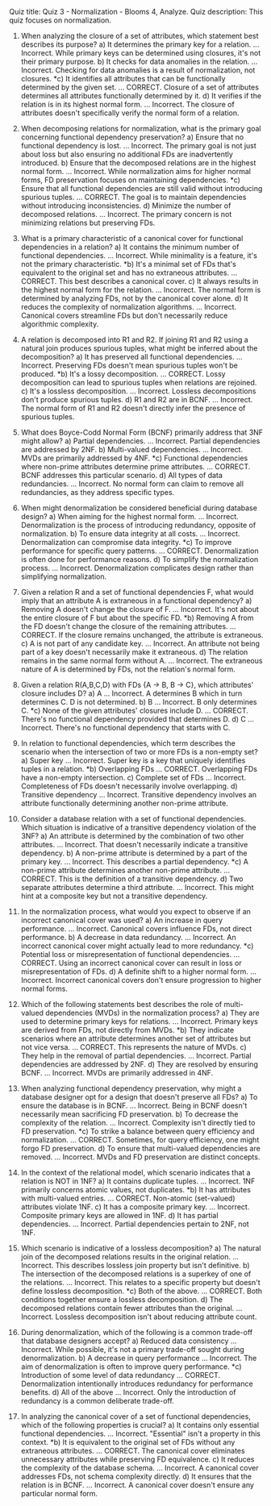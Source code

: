 Quiz title: Quiz 3 - Normalization - Blooms 4, Analyze.
Quiz description: This quiz focuses on normalization.

1. When analyzing the closure of a set of attributes, which statement best describes its purpose?
a) It determines the primary key for a relation.
... Incorrect. While primary keys can be determined using closures, it's not their primary purpose.
b) It checks for data anomalies in the relation.
... Incorrect. Checking for data anomalies is a result of normalization, not closures.
*c) It identifies all attributes that can be functionally determined by the given set.
... CORRECT. Closure of a set of attributes determines all attributes functionally determined by it.
d) It verifies if the relation is in its highest normal form.
... Incorrect. The closure of attributes doesn't specifically verify the normal form of a relation.



2. When decomposing relations for normalization, what is the primary goal concerning functional dependency preservation?
a) Ensure that no functional dependency is lost.
... Incorrect. The primary goal is not just about loss but also ensuring no additional FDs are inadvertently introduced.
b) Ensure that the decomposed relations are in the highest normal form.
... Incorrect. While normalization aims for higher normal forms, FD preservation focuses on maintaining dependencies.
*c) Ensure that all functional dependencies are still valid without introducing spurious tuples.
... CORRECT. The goal is to maintain dependencies without introducing inconsistencies.
d) Minimize the number of decomposed relations.
... Incorrect. The primary concern is not minimizing relations but preserving FDs.



3. What is a primary characteristic of a canonical cover for functional dependencies in a relation?
a) It contains the minimum number of functional dependencies.
... Incorrect. While minimality is a feature, it's not the primary characteristic.
*b) It's a minimal set of FDs that's equivalent to the original set and has no extraneous attributes.
... CORRECT. This best describes a canonical cover.
c) It always results in the highest normal form for the relation.
... Incorrect. The normal form is determined by analyzing FDs, not by the canonical cover alone.
d) It reduces the complexity of normalization algorithms.
... Incorrect. Canonical covers streamline FDs but don't necessarily reduce algorithmic complexity.



4. A relation is decomposed into R1 and R2. If joining R1 and R2 using a natural join produces spurious tuples, what might be inferred about the decomposition?
a) It has preserved all functional dependencies.
... Incorrect. Preserving FDs doesn't mean spurious tuples won't be produced.
*b) It's a lossy decomposition.
... CORRECT. Lossy decomposition can lead to spurious tuples when relations are rejoined.
c) It's a lossless decomposition.
... Incorrect. Lossless decompositions don't produce spurious tuples.
d) R1 and R2 are in BCNF.
... Incorrect. The normal form of R1 and R2 doesn't directly infer the presence of spurious tuples.


6. What does Boyce-Codd Normal Form (BCNF) primarily address that 3NF might allow?
a) Partial dependencies.
... Incorrect. Partial dependencies are addressed by 2NF.
b) Multi-valued dependencies.
... Incorrect. MVDs are primarily addressed by 4NF.
*c) Functional dependencies where non-prime attributes determine prime attributes.
... CORRECT. BCNF addresses this particular scenario.
d) All types of data redundancies.
... Incorrect. No normal form can claim to remove all redundancies, as they address specific types.


7. When might denormalization be considered beneficial during database design?
a) When aiming for the highest normal form.
... Incorrect. Denormalization is the process of introducing redundancy, opposite of normalization.
b) To ensure data integrity at all costs.
... Incorrect. Denormalization can compromise data integrity.
*c) To improve performance for specific query patterns.
... CORRECT. Denormalization is often done for performance reasons.
d) To simplify the normalization process.
... Incorrect. Denormalization complicates design rather than simplifying normalization.



8. Given a relation R and a set of functional dependencies F, what would imply that an attribute A is extraneous in a functional dependency?
a) Removing A doesn't change the closure of F.
... Incorrect. It's not about the entire closure of F but about the specific FD.
*b) Removing A from the FD doesn't change the closure of the remaining attributes.
... CORRECT. If the closure remains unchanged, the attribute is extraneous.
c) A is not part of any candidate key.
... Incorrect. An attribute not being part of a key doesn't necessarily make it extraneous.
d) The relation remains in the same normal form without A.
... Incorrect. The extraneous nature of A is determined by FDs, not the relation's normal form.



9. Given a relation R(A,B,C,D) with FDs {A -> B, B -> C}, which attributes' closure includes D?
a) A
... Incorrect. A determines B which in turn determines C. D is not determined.
b) B
... Incorrect. B only determines C.
*c) None of the given attributes' closures include D.
... CORRECT. There's no functional dependency provided that determines D.
d) C
... Incorrect. There's no functional dependency that starts with C.


11. In relation to functional dependencies, which term describes the scenario when the intersection of two or more FDs is a non-empty set?
a) Super key
... Incorrect. Super key is a key that uniquely identifies tuples in a relation.
*b) Overlapping FDs
... CORRECT. Overlapping FDs have a non-empty intersection.
c) Complete set of FDs
... Incorrect. Completeness of FDs doesn't necessarily involve overlapping.
d) Transitive dependency
... Incorrect. Transitive dependency involves an attribute functionally determining another non-prime attribute.


12. Consider a database relation with a set of functional dependencies. Which situation is indicative of a transitive dependency violation of the 3NF?
a) An attribute is determined by the combination of two other attributes.
... Incorrect. That doesn't necessarily indicate a transitive dependency.
b) A non-prime attribute is determined by a part of the primary key.
... Incorrect. This describes a partial dependency.
*c) A non-prime attribute determines another non-prime attribute.
... CORRECT. This is the definition of a transitive dependency.
d) Two separate attributes determine a third attribute.
... Incorrect. This might hint at a composite key but not a transitive dependency.


13. In the normalization process, what would you expect to observe if an incorrect canonical cover was used?
a) An increase in query performance.
... Incorrect. Canonical covers influence FDs, not direct performance.
b) A decrease in data redundancy.
... Incorrect. An incorrect canonical cover might actually lead to more redundancy.
*c) Potential loss or misrepresentation of functional dependencies.
... CORRECT. Using an incorrect canonical cover can result in loss or misrepresentation of FDs.
d) A definite shift to a higher normal form.
... Incorrect. Incorrect canonical covers don't ensure progression to higher normal forms.


14. Which of the following statements best describes the role of multi-valued dependencies (MVDs) in the normalization process?
a) They are used to determine primary keys for relations.
... Incorrect. Primary keys are derived from FDs, not directly from MVDs.
*b) They indicate scenarios where an attribute determines another set of attributes but not vice versa.
... CORRECT. This represents the nature of MVDs.
c) They help in the removal of partial dependencies.
... Incorrect. Partial dependencies are addressed by 2NF.
d) They are resolved by ensuring BCNF.
... Incorrect. MVDs are primarily addressed in 4NF.



15. When analyzing functional dependency preservation, why might a database designer opt for a design that doesn't preserve all FDs?
a) To ensure the database is in BCNF.
... Incorrect. Being in BCNF doesn't necessarily mean sacrificing FD preservation.
b) To decrease the complexity of the relation.
... Incorrect. Complexity isn't directly tied to FD preservation.
*c) To strike a balance between query efficiency and normalization.
... CORRECT. Sometimes, for query efficiency, one might forgo FD preservation.
d) To ensure that multi-valued dependencies are removed.
... Incorrect. MVDs and FD preservation are distinct concepts.



16. In the context of the relational model, which scenario indicates that a relation is NOT in 1NF?
a) It contains duplicate tuples.
... Incorrect. 1NF primarily concerns atomic values, not duplicates.
*b) It has attributes with multi-valued entries.
... CORRECT. Non-atomic (set-valued) attributes violate 1NF.
c) It has a composite primary key.
... Incorrect. Composite primary keys are allowed in 1NF.
d) It has partial dependencies.
... Incorrect. Partial dependencies pertain to 2NF, not 1NF.




18. Which scenario is indicative of a lossless decomposition?
a) The natural join of the decomposed relations results in the original relation.
... Incorrect. This describes lossless join property but isn't definitive.
b) The intersection of the decomposed relations is a superkey of one of the relations.
... Incorrect. This relates to a specific property but doesn't define lossless decomposition.
*c) Both of the above.
... CORRECT. Both conditions together ensure a lossless decomposition.
d) The decomposed relations contain fewer attributes than the original.
... Incorrect. Lossless decomposition isn't about reducing attribute count.



19. During denormalization, which of the following is a common trade-off that database designers accept?
a) Reduced data consistency
... Incorrect. While possible, it's not a primary trade-off sought during denormalization.
b) A decrease in query performance
... Incorrect. The aim of denormalization is often to improve query performance.
*c) Introduction of some level of data redundancy
... CORRECT. Denormalization intentionally introduces redundancy for performance benefits.
d) All of the above
... Incorrect. Only the introduction of redundancy is a common deliberate trade-off.



20. In analyzing the canonical cover of a set of functional dependencies, which of the following properties is crucial?
a) It contains only essential functional dependencies.
... Incorrect. "Essential" isn't a property in this context.
*b) It is equivalent to the original set of FDs without any extraneous attributes.
... CORRECT. The canonical cover eliminates unnecessary attributes while preserving FD equivalence.
c) It reduces the complexity of the database schema.
... Incorrect. A canonical cover addresses FDs, not schema complexity directly.
d) It ensures that the relation is in BCNF.
... Incorrect. A canonical cover doesn't ensure any particular normal form.
